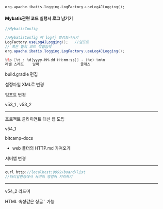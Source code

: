 ```
org.apache.ibatis.logging.LogFactory.useLog4JLogging();
```



#### Mybatis관련 코드 실행시 로그 남기기

```java
//MybatisConfig

//MybatisConfig 에 log4j 활성화시키기
LogFactory.useLog4JLogging();   //임포트
// 혹은 밑의 코드 직접입력
org.apache.ibatis.logging.LogFactory.useLog4JLogging();
```



```java
%5p [%t : %d{yyyy-MM-dd HH:mm:ss}] - (%c) %m%n
레벨 스레드    날짜                   클래스 
```



build.gradle 편집 

설정파일 XML로 변경

임포트 변경

v53_1 , v53_2

---

프로젝트 클라이언트 대신 웹 도입

v54_1

bitcamp-docs 

- web 폴더의 HTTP.md 가져오기

서버앱 변경

---

```java
curl http://localhost:9999/board/list
//터미널환경에서 서버의 명령어 처리하기
```

---

v54_2 리드미

HTML 속성값은 싱글 '  가능